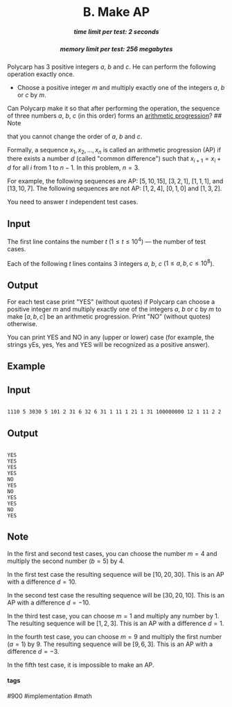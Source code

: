 <h1 style='text-align: center;'> B. Make AP</h1>

<h5 style='text-align: center;'>time limit per test: 2 seconds</h5>
<h5 style='text-align: center;'>memory limit per test: 256 megabytes</h5>

Polycarp has $3$ positive integers $a$, $b$ and $c$. He can perform the following operation exactly once.

* Choose a positive integer $m$ and multiply exactly one of the integers $a$, $b$ or $c$ by $m$.

Can Polycarp make it so that after performing the operation, the sequence of three numbers $a$, $b$, $c$ (in this order) forms an [arithmetic progression](https://en.wikipedia.org/wiki/Arithmetic_progression)? ## Note

 that you cannot change the order of $a$, $b$ and $c$.

Formally, a sequence $x_1, x_2, \dots, x_n$ is called an arithmetic progression (AP) if there exists a number $d$ (called "common difference") such that $x_{i+1}=x_i+d$ for all $i$ from $1$ to $n-1$. In this problem, $n=3$.

For example, the following sequences are AP: $[5, 10, 15]$, $[3, 2, 1]$, $[1, 1, 1]$, and $[13, 10, 7]$. The following sequences are not AP: $[1, 2, 4]$, $[0, 1, 0]$ and $[1, 3, 2]$.

You need to answer $t$ independent test cases.

## Input

The first line contains the number $t$ ($1 \le t \le 10^4$) — the number of test cases.

Each of the following $t$ lines contains $3$ integers $a$, $b$, $c$ ($1 \le a, b, c \le 10^8$).

## Output

For each test case print "YES" (without quotes) if Polycarp can choose a positive integer $m$ and multiply exactly one of the integers $a$, $b$ or $c$ by $m$ to make $[a, b, c]$ be an arithmetic progression. Print "NO" (without quotes) otherwise.

You can print YES and NO in any (upper or lower) case (for example, the strings yEs, yes, Yes and YES will be recognized as a positive answer).

## Example

## Input


```

1110 5 3030 5 101 2 31 6 32 6 31 1 11 1 21 1 31 100000000 12 1 11 2 2
```
## Output


```

YES
YES
YES
YES
NO
YES
NO
YES
YES
NO
YES

```
## Note

In the first and second test cases, you can choose the number $m=4$ and multiply the second number ($b=5$) by $4$.

In the first test case the resulting sequence will be $[10, 20, 30]$. This is an AP with a difference $d=10$.

In the second test case the resulting sequence will be $[30, 20, 10]$. This is an AP with a difference $d=-10$.

In the third test case, you can choose $m=1$ and multiply any number by $1$. The resulting sequence will be $[1, 2, 3]$. This is an AP with a difference $d=1$.

In the fourth test case, you can choose $m=9$ and multiply the first number ($a=1$) by $9$. The resulting sequence will be $[9, 6, 3]$. This is an AP with a difference $d=-3$.

In the fifth test case, it is impossible to make an AP.



#### tags 

#900 #implementation #math 